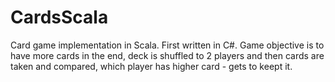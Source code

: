 # CardsScala
Card game implementation in Scala. First written in C#. Game objective is to have more cards in the end, deck is shuffled to 2 players and then cards are taken and compared, which player has higher card - gets to keept it.
